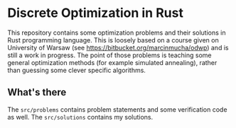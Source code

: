 # Discrete Optimization in Rust

This repository contains some optimization problems and their solutions in Rust programming language. This is loosely based on a course given on University of Warsaw (see  https://bitbucket.org/marcinmucha/odwp) and is still a work in progress. The point of those problems is teaching some general optimization methods (for example simulated annealing), rather than guessing some clever specific algorithms.

## What's there

The `src/problems` contains problem statements and some verification code as well. The `src/solutions` contains my solutions.
